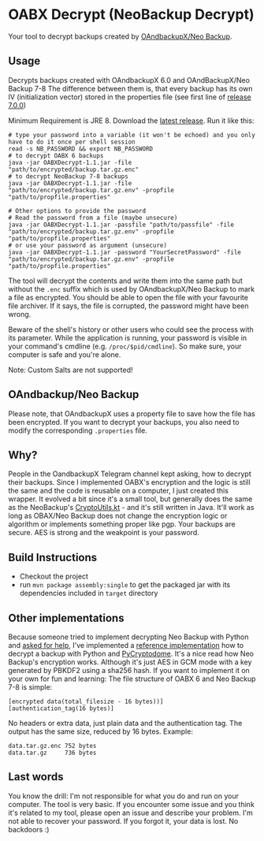 # OABX Decrypt (NeoBackup Decrypt)
Your tool to decrypt backups created by [OAndbackupX/Neo Backup](https://github.com/NeoApplications/Neo-Backup).

## Usage
Decrypts backups created with OAndbackupX 6.0 and OAndBackupX/Neo Backup 7-8 The difference between them is, that every backup has its own IV (initialization vector) stored in the properties file (see first line of [release 7.0.0](https://github.com/NeoApplications/Neo-Backup/releases/tag/7.0.0))

Minimum Requirement is JRE 8.
Download the [latest release](https://github.com/NeoApplications/Neo-Backup/releases/latest).
Run it like this:
```shell
# type your password into a variable (it won't be echoed) and you only have to do it once per shell session
read -s NB_PASSWORD && export NB_PASSWORD
# to decrypt OABX 6 backups
java -jar OABXDecrypt-1.1.jar -file "path/to/encrypted/backup.tar.gz.enc"
# to decrypt NeoBackup 7-8 backups
java -jar OABXDecrypt-1.1.jar -file "path/to/encrypted/backup.tar.gz.env" -propfile "path/to/propfile.properties"

# Other options to provide the password
# Read the password from a file (maybe unsecure)
java -jar OABXDecrypt-1.1.jar -passfile "path/to/passfile" -file "path/to/encrypted/backup.tar.gz.env" -propfile "path/to/propfile.properties"
# or use your password as argument (unsecure)
java -jar OABXDecrypt-1.1.jar -password "YourSecretPassword" -file "path/to/encrypted/backup.tar.gz.env" -propfile "path/to/propfile.properties"
```

The tool will decrypt the contents and write them into the same path but without the `.enc` suffix which is used by OAndbackupX/Neo Backup to mark a file as encrypted.
You should be able to open the file with your favourite file archiver. If it says, the file is corrupted, the password might have been wrong.

Beware of the shell's history or other users who could see the process with its parameter. While the application is running, your password is visible in your command's cmdline (e.g. `/proc/$pid/cmdline`). So make sure, your computer is safe and you're alone. 

Note: Custom Salts are not supported!

## OAndbackup/Neo Backup
Please note, that OAndbackupX uses a property file to save how the file has been encrypted. If you want to decrypt your backups, you also need to modify the corresponding `.properties` file.

## Why?
People in the OandbackupX Telegram channel kept asking, how to decrypt their backups. Since I implemented OABX's encryption and the logic is still the same and the code is reusable on a computer, I just created this wrapper.
It evolved a bit since it's a small tool, but generally does the same as the NeoBackup's [CryptoUtils.kt](https://github.com/NeoApplications/Neo-Backup/blob/main/app/src/main/java/com/machiav3lli/backup/utils/CryptoUtils.kt) - and it's still written in Java. 
It'll work as long as OBAX/Neo Backup does not change the encryption logic or algorithm or implements something proper like pgp.
Your backups are secure. AES is strong and the weakpoint is your password.

## Build Instructions
* Checkout the project
* run `mvn package assembly:single` to get the packaged jar with its dependencies included in `target` directory

## Other implementations
Because someone tried to implement decrypting Neo Backup with Python and [asked for help](https://github.com/NeoApplications/Neo-Backup/issues/527), I've implemented a [reference implementation](misc/decrypt.py) how to decrypt a backup with Python and [PyCryptodome](https://www.pycryptodome.org).
It's a nice read how Neo Backup's encryption works. Although it's just AES in GCM mode with a key generated by PBKDF2 using a sha256 hash.
If you want to implement it on your own for fun and learning: The file structure of OABX 6 and Neo Backup 7-8 is simple:
```
[encrypted data(total_filesize - 16 bytes))]
[authentication_tag(16 bytes)]
```
No headers or extra data, just plain data and the authentication tag. The output has the same size, reduced by 16 bytes.
Example:
```
data.tar.gz.enc 752 bytes
data.tar.gz     736 bytes
```

## Last words
You know the drill: I'm not responsible for what you do and run on your computer. The tool is very basic. If you encounter some issue and you think it's related to my tool, please open an issue and describe your problem.
I'm not able to recover your password. If you forgot it, your data is lost. No backdoors :)
